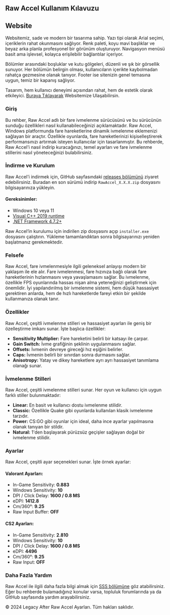 ## Raw Accel Kullanım Kılavuzu

## Website
Websitemiz, sade ve modern bir tasarıma sahip. Yazı tipi olarak Arial seçimi, içeriklerin rahat okunmasını sağlıyor. Renk paleti, koyu mavi başlıklar ve beyaz arka planla profesyonel bir görünüm oluşturuyor. Navigasyon menüsü basit ama işlevsel, kolayca erişilebilir bağlantılar içeriyor.

Bölümler arasındaki boşluklar ve kutu gölgeleri, düzenli ve şık bir görsellik sunuyor. Her bölümün belirgin olması, kullanıcıların içerikte kaybolmadan rahatça gezmesine olanak tanıyor. Footer ise sitenizin genel temasına uygun, temiz bir kapanış sağlıyor.

Tasarım, hem kullanıcı deneyimi açısından rahat, hem de estetik olarak etkileyici. [Buraya Tıklayarak](https://kayraveyakado.github.io/rawaccel) Websitemize Ulaşabilirsin.

### Giriş

Bu rehber, Raw Accel adlı bir fare ivmelenme sürücüsünü ve bu sürücünün sunduğu özellikleri nasıl kullanabileceğinizi açıklamaktadır. Raw Accel, Windows platformunda fare hareketlerine dinamik ivmelenme eklemenizi sağlayan bir araçtır. Özellikle oyunlarda, fare hareketlerinizi kişiselleştirerek performansınızı artırmak isteyen kullanıcılar için tasarlanmıştır. Bu rehberde, Raw Accel'i nasıl indirip kuracağınızı, temel ayarları ve fare ivmelenme stillerini nasıl yöneteceğinizi bulabilirsiniz.

### İndirme ve Kurulum

Raw Accel'i indirmek için, GitHub sayfasındaki [releases bölümünü](https://github.com/a1xd/rawaccel/releases) ziyaret edebilirsiniz. Buradan en son sürümü indirip <code>RawAccel_X.X.X.zip</code> dosyasını bilgisayarınıza yükleyin.

#### Gereksinimler:
- Windows 10 veya 11
- [Visual C++ 2019 runtime](https://aka.ms/vs/16/release/vc_redist.x64.exe)
- [.NET Framework 4.7.2+](https://dotnet.microsoft.com/download/dotnet-framework/net48)

Raw Accel’in kurulumu için indirilen zip dosyasını açıp <code>installer.exe</code> dosyasını çalıştırın. Yükleme tamamlandıktan sonra bilgisayarınızı yeniden başlatmanız gerekmektedir.

### Felsefe

Raw Accel, fare ivmelenmesiyle ilgili geleneksel anlayışı modern bir yaklaşım ile ele alır. Fare ivmelenmesi, fare hızınıza bağlı olarak fare hareketlerinin hızlanmasını veya yavaşlamasını sağlar. Bu ivmelenme, özellikle FPS oyunlarında hassas nişan alma yeteneğinizi geliştirmek için önemlidir. İyi yapılandırılmış bir ivmelenme sistemi, hem düşük hassasiyet gerektiren anlarda, hem de hızlı hareketlerde fareyi etkin bir şekilde kullanmanıza olanak tanır.

### Özellikler

Raw Accel, çeşitli ivmelenme stilleri ve hassasiyet ayarları ile geniş bir özelleştirme imkanı sunar. İşte başlıca özellikler:

- **Sensitivity Multiplier:** Fare hareketini belirli bir katsayı ile çarpar.
- **Gain Switch:** İvme grafiğinin şeklinin uygulanmasını sağlar.
- **Offsets:** İvmenin devreye gireceği hız eşiğini belirler.
- **Caps:** İvmenin belirli bir sınırdan sonra durmasını sağlar.
- **Anisotropy:** Yatay ve dikey hareketlere ayrı ayrı hassasiyet tanımlama olanağı sunar.

### İvmelenme Stilleri

Raw Accel, çeşitli ivmelenme stilleri sunar. Her oyun ve kullanıcı için uygun farklı stiller bulunmaktadır:

- **Linear:** En basit ve kullanıcı dostu ivmelenme stilidir.
- **Classic:** Özellikle Quake gibi oyunlarda kullanılan klasik ivmelenme tarzıdır.
- **Power:** CS:GO gibi oyunlar için ideal, daha ince ayarlar yapılmasına olanak tanıyan bir stildir.
- **Natural:** 1'den başlayarak pürüzsüz geçişler sağlayan doğal bir ivmelenme stilidir.

### Ayarlar

Raw Accel, çeşitli ayar seçenekleri sunar. İşte örnek ayarlar:

#### Valorant Ayarları:
- In-Game Sensitivity: **0.883**
- Windows Sensitivity: **10**
- DPI / Click Delay: **1600 / 0.8 MS**
- eDPI: **1412.8**
- Cm/360°: **9.25**
- Raw Input Buffer: **OFF**

#### CS2 Ayarları:
- In-Game Sensitivity: **2.810**
- Windows Sensitivity: **10**
- DPI / Click Delay: **1600 / 0.8 MS**
- eDPI: **4496**
- Cm/360°: **9.25**
- Raw Input: **OFF**

### Daha Fazla Yardım

Raw Accel ile ilgili daha fazla bilgi almak için [SSS bölümüne](FAQ.md) göz atabilirsiniz. Eğer bu rehberde bulamadığınız konular varsa, topluluk forumlarında ya da GitHub sayfasında yardım arayabilirsiniz.

© 2024 Legacy After Raw Accel Ayarları. Tüm hakları saklıdır.
